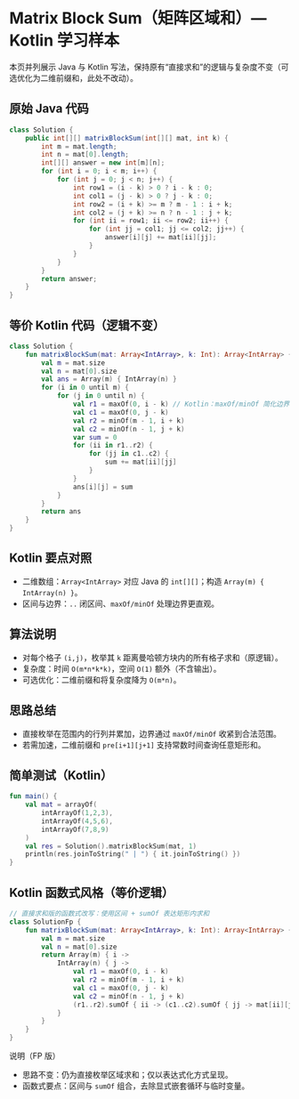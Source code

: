 # Matrix Block Sum（矩阵区域和）— Kotlin 学习样本

本页并列展示 Java 与 Kotlin 写法，保持原有“直接求和”的逻辑与复杂度不变（可选优化为二维前缀和，此处不改动）。

## 原始 Java 代码

```java
class Solution {
    public int[][] matrixBlockSum(int[][] mat, int k) {
        int m = mat.length;
        int n = mat[0].length;
        int[][] answer = new int[m][n];
        for (int i = 0; i < m; i++) {
            for (int j = 0; j < n; j++) {
                int row1 = (i - k) > 0 ? i - k : 0;
                int col1 = (j - k) > 0 ? j - k : 0;
                int row2 = (i + k) >= m ? m - 1 : i + k;
                int col2 = (j + k) >= n ? n - 1 : j + k;
                for (int ii = row1; ii <= row2; ii++) {
                    for (int jj = col1; jj <= col2; jj++) {
                        answer[i][j] += mat[ii][jj];
                    }
                }
            }
        }
        return answer;
    }
}
```

## 等价 Kotlin 代码（逻辑不变）

```kotlin
class Solution {
    fun matrixBlockSum(mat: Array<IntArray>, k: Int): Array<IntArray> {
        val m = mat.size
        val n = mat[0].size
        val ans = Array(m) { IntArray(n) }
        for (i in 0 until m) {
            for (j in 0 until n) {
                val r1 = maxOf(0, i - k) // Kotlin：maxOf/minOf 简化边界
                val c1 = maxOf(0, j - k)
                val r2 = minOf(m - 1, i + k)
                val c2 = minOf(n - 1, j + k)
                var sum = 0
                for (ii in r1..r2) {
                    for (jj in c1..c2) {
                        sum += mat[ii][jj]
                    }
                }
                ans[i][j] = sum
            }
        }
        return ans
    }
}
```

## Kotlin 要点对照

- 二维数组：`Array<IntArray>` 对应 Java 的 `int[][]`；构造 `Array(m) { IntArray(n) }`。
- 区间与边界：`..` 闭区间、`maxOf/minOf` 处理边界更直观。

## 算法说明

- 对每个格子 `(i,j)`，枚举其 `k` 距离曼哈顿方块内的所有格子求和（原逻辑）。
- 复杂度：时间 `O(m*n*k*k)`，空间 `O(1)` 额外（不含输出）。
- 可选优化：二维前缀和将复杂度降为 `O(m*n)`。

## 思路总结

- 直接枚举在范围内的行列并累加，边界通过 `maxOf/minOf` 收紧到合法范围。
- 若需加速，二维前缀和 `pre[i+1][j+1]` 支持常数时间查询任意矩形和。

## 简单测试（Kotlin）

```kotlin
fun main() {
    val mat = arrayOf(
        intArrayOf(1,2,3),
        intArrayOf(4,5,6),
        intArrayOf(7,8,9)
    )
    val res = Solution().matrixBlockSum(mat, 1)
    println(res.joinToString(" | ") { it.joinToString() })
}
```

## Kotlin 函数式风格（等价逻辑）

```kotlin
// 直接求和版的函数式改写：使用区间 + sumOf 表达矩形内求和
class SolutionFp {
    fun matrixBlockSum(mat: Array<IntArray>, k: Int): Array<IntArray> {
        val m = mat.size
        val n = mat[0].size
        return Array(m) { i ->
            IntArray(n) { j ->
                val r1 = maxOf(0, i - k)
                val r2 = minOf(m - 1, i + k)
                val c1 = maxOf(0, j - k)
                val c2 = minOf(n - 1, j + k)
                (r1..r2).sumOf { ii -> (c1..c2).sumOf { jj -> mat[ii][jj] } }
            }
        }
    }
}
```

说明（FP 版）
- 思路不变：仍为直接枚举区域求和；仅以表达式化方式呈现。
- 函数式要点：区间与 `sumOf` 组合，去除显式嵌套循环与临时变量。

